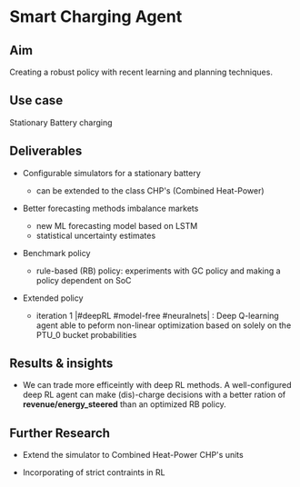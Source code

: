 # Smart Charging Agent


## Aim 

Creating a robust policy with recent learning and planning techniques.

## Use case

Stationary Battery charging

## Deliverables 
    
   - Configurable simulators for a stationary battery
   
      * can be extended to the class CHP's (Combined Heat-Power)
    
   - Better forecasting methods imbalance markets
    
      * new ML forecasting model based on LSTM
      * statistical uncertainty estimates
    
   - Benchmark policy
      
      * rule-based (RB) policy: experiments with GC policy and making a policy dependent on SoC 
      
   - Extended policy
    
      * iteration 1 |#deepRL #model-free #neuralnets| : Deep Q-learning agent able to peform non-linear optimization
      based on solely on the PTU_0 bucket probabilities


## Results & insights 

 - We can trade more efficeintly with deep RL methods. A well-configured deep RL agent can make (dis)-charge
 decisions with a better ration of __revenue/energy_steered__ than an optimized RB policy.

## Further Research

 - Extend the simulator to Combined Heat-Power CHP's units
  
 - Incorporating of strict contraints in RL 
 
